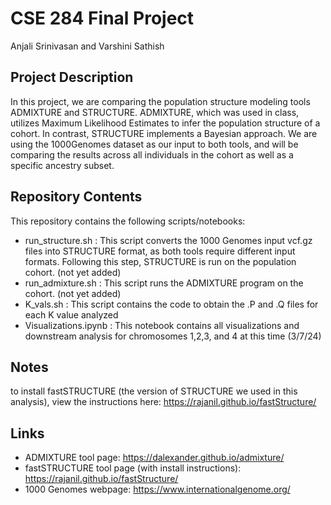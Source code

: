 # CSE 284 Final Project 
Anjali Srinivasan and Varshini Sathish

## Project Description
In this project, we are comparing the population structure modeling tools ADMIXTURE and STRUCTURE. ADMIXTURE, which was used in class, utilizes Maximum Likelihood Estimates to infer the population structure of a cohort. In contrast, STRUCTURE implements a Bayesian approach. We are using the 1000Genomes dataset as our input to both tools, and will be comparing the results across all individuals in the cohort as well as a specific ancestry subset.

## Repository Contents
This repository contains the following scripts/notebooks:

 - run_structure.sh : This script converts the 1000 Genomes input vcf.gz files into STRUCTURE format, as both tools require different input formats. Following this step, STRUCTURE is run on the population cohort. (not yet added)
 - run_admixture.sh : This script runs the ADMIXTURE program on the cohort. (not yet added)
 - K_vals.sh : This script contains the code to obtain the .P and .Q files for each K value analyzed
 - Visualizations.ipynb : This notebook contains all visualizations and downstream analysis for chromosomes 1,2,3, and 4 at this time (3/7/24)

## Notes
to install fastSTRUCTURE (the version of STRUCTURE we used in this analysis), view the instructions here: https://rajanil.github.io/fastStructure/

## Links

- ADMIXTURE tool page: https://dalexander.github.io/admixture/
- fastSTRUCTURE tool page (with install instructions): https://rajanil.github.io/fastStructure/
- 1000 Genomes webpage: https://www.internationalgenome.org/
